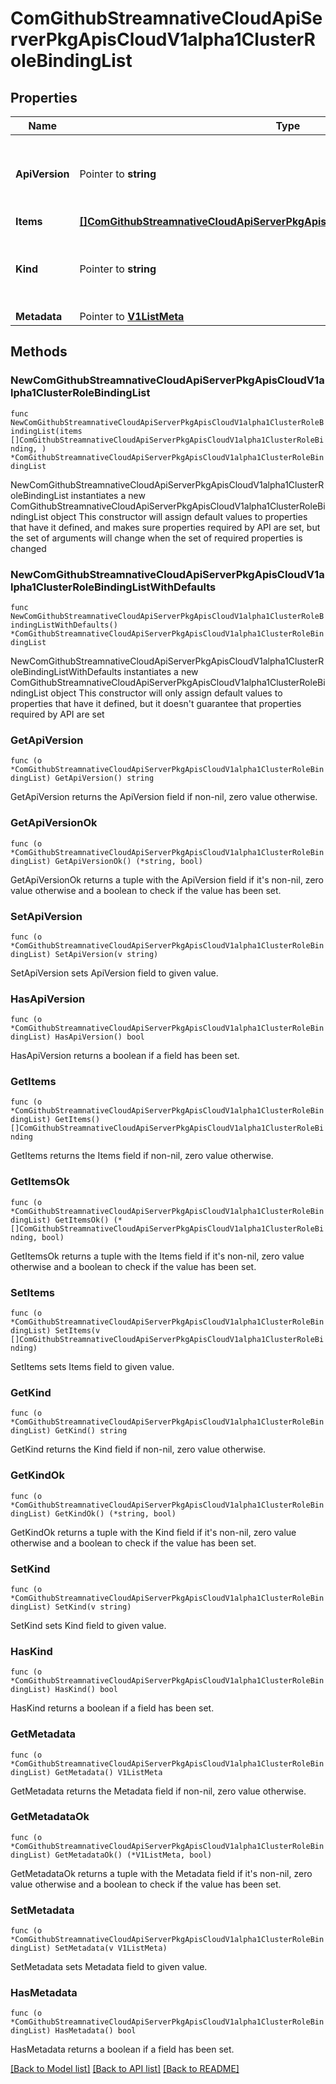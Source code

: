 # ComGithubStreamnativeCloudApiServerPkgApisCloudV1alpha1ClusterRoleBindingList

## Properties

Name | Type | Description | Notes
------------ | ------------- | ------------- | -------------
**ApiVersion** | Pointer to **string** | APIVersion defines the versioned schema of this representation of an object. Servers should convert recognized schemas to the latest internal value, and may reject unrecognized values. More info: https://git.k8s.io/community/contributors/devel/sig-architecture/api-conventions.md#resources | [optional] 
**Items** | [**[]ComGithubStreamnativeCloudApiServerPkgApisCloudV1alpha1ClusterRoleBinding**](ComGithubStreamnativeCloudApiServerPkgApisCloudV1alpha1ClusterRoleBinding.md) |  | 
**Kind** | Pointer to **string** | Kind is a string value representing the REST resource this object represents. Servers may infer this from the endpoint the client submits requests to. Cannot be updated. In CamelCase. More info: https://git.k8s.io/community/contributors/devel/sig-architecture/api-conventions.md#types-kinds | [optional] 
**Metadata** | Pointer to [**V1ListMeta**](V1ListMeta.md) |  | [optional] 

## Methods

### NewComGithubStreamnativeCloudApiServerPkgApisCloudV1alpha1ClusterRoleBindingList

`func NewComGithubStreamnativeCloudApiServerPkgApisCloudV1alpha1ClusterRoleBindingList(items []ComGithubStreamnativeCloudApiServerPkgApisCloudV1alpha1ClusterRoleBinding, ) *ComGithubStreamnativeCloudApiServerPkgApisCloudV1alpha1ClusterRoleBindingList`

NewComGithubStreamnativeCloudApiServerPkgApisCloudV1alpha1ClusterRoleBindingList instantiates a new ComGithubStreamnativeCloudApiServerPkgApisCloudV1alpha1ClusterRoleBindingList object
This constructor will assign default values to properties that have it defined,
and makes sure properties required by API are set, but the set of arguments
will change when the set of required properties is changed

### NewComGithubStreamnativeCloudApiServerPkgApisCloudV1alpha1ClusterRoleBindingListWithDefaults

`func NewComGithubStreamnativeCloudApiServerPkgApisCloudV1alpha1ClusterRoleBindingListWithDefaults() *ComGithubStreamnativeCloudApiServerPkgApisCloudV1alpha1ClusterRoleBindingList`

NewComGithubStreamnativeCloudApiServerPkgApisCloudV1alpha1ClusterRoleBindingListWithDefaults instantiates a new ComGithubStreamnativeCloudApiServerPkgApisCloudV1alpha1ClusterRoleBindingList object
This constructor will only assign default values to properties that have it defined,
but it doesn't guarantee that properties required by API are set

### GetApiVersion

`func (o *ComGithubStreamnativeCloudApiServerPkgApisCloudV1alpha1ClusterRoleBindingList) GetApiVersion() string`

GetApiVersion returns the ApiVersion field if non-nil, zero value otherwise.

### GetApiVersionOk

`func (o *ComGithubStreamnativeCloudApiServerPkgApisCloudV1alpha1ClusterRoleBindingList) GetApiVersionOk() (*string, bool)`

GetApiVersionOk returns a tuple with the ApiVersion field if it's non-nil, zero value otherwise
and a boolean to check if the value has been set.

### SetApiVersion

`func (o *ComGithubStreamnativeCloudApiServerPkgApisCloudV1alpha1ClusterRoleBindingList) SetApiVersion(v string)`

SetApiVersion sets ApiVersion field to given value.

### HasApiVersion

`func (o *ComGithubStreamnativeCloudApiServerPkgApisCloudV1alpha1ClusterRoleBindingList) HasApiVersion() bool`

HasApiVersion returns a boolean if a field has been set.

### GetItems

`func (o *ComGithubStreamnativeCloudApiServerPkgApisCloudV1alpha1ClusterRoleBindingList) GetItems() []ComGithubStreamnativeCloudApiServerPkgApisCloudV1alpha1ClusterRoleBinding`

GetItems returns the Items field if non-nil, zero value otherwise.

### GetItemsOk

`func (o *ComGithubStreamnativeCloudApiServerPkgApisCloudV1alpha1ClusterRoleBindingList) GetItemsOk() (*[]ComGithubStreamnativeCloudApiServerPkgApisCloudV1alpha1ClusterRoleBinding, bool)`

GetItemsOk returns a tuple with the Items field if it's non-nil, zero value otherwise
and a boolean to check if the value has been set.

### SetItems

`func (o *ComGithubStreamnativeCloudApiServerPkgApisCloudV1alpha1ClusterRoleBindingList) SetItems(v []ComGithubStreamnativeCloudApiServerPkgApisCloudV1alpha1ClusterRoleBinding)`

SetItems sets Items field to given value.


### GetKind

`func (o *ComGithubStreamnativeCloudApiServerPkgApisCloudV1alpha1ClusterRoleBindingList) GetKind() string`

GetKind returns the Kind field if non-nil, zero value otherwise.

### GetKindOk

`func (o *ComGithubStreamnativeCloudApiServerPkgApisCloudV1alpha1ClusterRoleBindingList) GetKindOk() (*string, bool)`

GetKindOk returns a tuple with the Kind field if it's non-nil, zero value otherwise
and a boolean to check if the value has been set.

### SetKind

`func (o *ComGithubStreamnativeCloudApiServerPkgApisCloudV1alpha1ClusterRoleBindingList) SetKind(v string)`

SetKind sets Kind field to given value.

### HasKind

`func (o *ComGithubStreamnativeCloudApiServerPkgApisCloudV1alpha1ClusterRoleBindingList) HasKind() bool`

HasKind returns a boolean if a field has been set.

### GetMetadata

`func (o *ComGithubStreamnativeCloudApiServerPkgApisCloudV1alpha1ClusterRoleBindingList) GetMetadata() V1ListMeta`

GetMetadata returns the Metadata field if non-nil, zero value otherwise.

### GetMetadataOk

`func (o *ComGithubStreamnativeCloudApiServerPkgApisCloudV1alpha1ClusterRoleBindingList) GetMetadataOk() (*V1ListMeta, bool)`

GetMetadataOk returns a tuple with the Metadata field if it's non-nil, zero value otherwise
and a boolean to check if the value has been set.

### SetMetadata

`func (o *ComGithubStreamnativeCloudApiServerPkgApisCloudV1alpha1ClusterRoleBindingList) SetMetadata(v V1ListMeta)`

SetMetadata sets Metadata field to given value.

### HasMetadata

`func (o *ComGithubStreamnativeCloudApiServerPkgApisCloudV1alpha1ClusterRoleBindingList) HasMetadata() bool`

HasMetadata returns a boolean if a field has been set.


[[Back to Model list]](../README.md#documentation-for-models) [[Back to API list]](../README.md#documentation-for-api-endpoints) [[Back to README]](../README.md)


